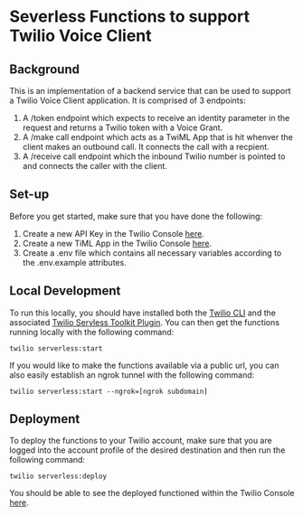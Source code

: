 # Severless Functions to support Twilio Voice Client

## Background
This is an implementation of a backend service that can be used to support a Twilio Voice Client application. It is comprised of 3 endpoints:

1) A /token endpoint which expects to receive an identity parameter in the request and returns a Twilio token with a Voice Grant.
2) A /make call endpoint which acts as a TwiML App that is hit whenver the client makes an outbound call. It connects the call with a recpient.
3) A /receive call endpoint which the inbound Twilio number is pointed to and connects the caller with the client.

## Set-up
Before you get started, make sure that you have done the following:

1) Create a new API Key in the Twilio Console [here](https://console.twilio.com/us1/account/keys-credentials/api-keys?frameUrl=%2Fconsole%2Fproject%2Fapi-keys%3Fx-target-region%3Dus1). 
2) Create a new TiML App in the Twilio Console [here](https://console.twilio.com/us1/develop/voice/manage/twiml-apps?frameUrl=%2Fconsole%2Fvoice%2Ftwiml%2Fapps%3Fx-target-region%3Dus1).
3) Create a .env file which contains all necessary variables according to the .env.example attributes. 

## Local Development
To run this locally, you should have installed both the [Twilio CLI](https://www.twilio.com/docs/twilio-cli/quickstart) and the associated [Twilio Servless Toolkit Plugin](https://www.twilio.com/docs/labs/serverless-toolkit/getting-started). You can then get the functions running locally with the following command:

```twilio serverless:start```

If you would like to make the functions available via a public url, you can also easily establish an ngrok tunnel with the following command:

```twilio serverless:start --ngrok=[ngrok subdomain] ```

## Deployment
To deploy the functions to your Twilio account, make sure that you are logged into the account profile of the desired destination and then run the following command:

```twilio serverless:deploy```

You should be able to see the deployed functioned within the Twilio Console [here](https://console.twilio.com/us1/develop/functions/services?frameUrl=%2Fconsole%2Ffunctions%2Foverview%2Fservices%3Fx-target-region%3Dus1).
